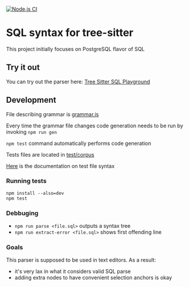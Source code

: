 [![Node.js CI](https://github.com/m-novikov/tree-sitter-sql/actions/workflows/node.js.yml/badge.svg)](https://github.com/m-novikov/tree-sitter-sql/actions/workflows/node.js.yml)

# SQL syntax for tree-sitter

This project initially focuses on PostgreSQL flavor of SQL

## Try it out

You can try out the parser here: [Tree Sitter SQL Playground](https://m-novikov.github.io/tree-sitter-sql/)

## Development

File describing grammar is [grammar.js](./grammar.js)

Every time the grammar file changes code generation needs to be run by invoking `npm run gen`

`npm test` command automatically performs code generation

Tests files are located in [test/corpus](./test/corpus)

[Here](https://tree-sitter.github.io/tree-sitter/creating-parsers#command-test) is the documentation on test file syntax

### Running tests

```
npm install --also=dev
npm test
```

### Debbuging

* `npm run parse <file.sql>` outputs a syntax tree
* `npm run extract-error <file.sql>` shows first offending line

### Goals

This parser is supposed to be used in text editors. As a result:

* it's very lax in what it considers valid SQL parse
* adding extra nodes to have convenient selection anchors is okay
